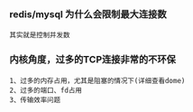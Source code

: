 ### redis/mysql 为什么会限制最大连接数
    其实就是控制并发数
    
### 内核角度，过多的TCP连接非常的不环保
    1、过多的内存占用，尤其是阻塞的情况下(详细查看dome)
    2、过多的端口、fd占用
    3、传输效率问题